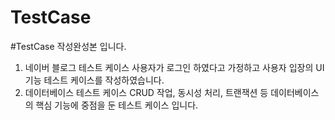 # TestCase

#TestCase 작성완성본 입니다.
1. 네이버 블로그 테스트 케이스
   사용자가 로그인 하였다고 가정하고 사용자 입장의 UI 기능 테스트 케이스를 작성하였습니다.
2. 데이터베이스 테스트 케이스
   CRUD 작업, 동시성 처리, 트랜잭션 등 데이터베이스의 핵심 기능에 중점을 둔 테스트 케이스 입니다.
